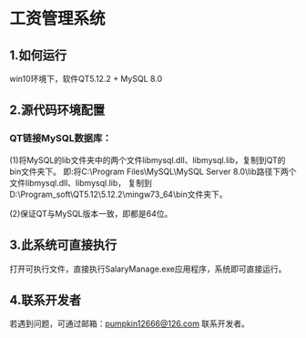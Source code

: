 # 工资管理系统

## 1.如何运行

win10环境下，软件QT5.12.2 + MySQL 8.0

## 2.源代码环境配置

### QT链接MySQL数据库：

(1)将MySQL的lib文件夹中的两个文件libmysql.dll、libmysql.lib，复制到QT的bin文件夹下。
即:将C:\Program Files\MySQL\MySQL Server 8.0\lib路径下两个文件libmysql.dll、libmysql.lib，
复制到D:\Program_soft\QT5.12\5.12.2\mingw73_64\bin文件夹下。

(2)保证QT与MySQL版本一致，即都是64位。

## 3.此系统可直接执行

打开可执行文件，直接执行SalaryManage.exe应用程序，系统即可直接运行。

## 4.联系开发者

若遇到问题，可通过邮箱：pumpkin12666@126.com 联系开发者。
